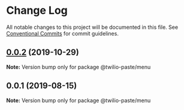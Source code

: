 # Change Log

All notable changes to this project will be documented in this file.
See [Conventional Commits](https://conventionalcommits.org) for commit guidelines.

## [0.0.2](https://github.com/twilio-labs/paste/compare/@twilio-paste/menu@0.0.1...@twilio-paste/menu@0.0.2) (2019-10-29)

**Note:** Version bump only for package @twilio-paste/menu





## 0.0.1 (2019-08-15)

**Note:** Version bump only for package @twilio-paste/menu

